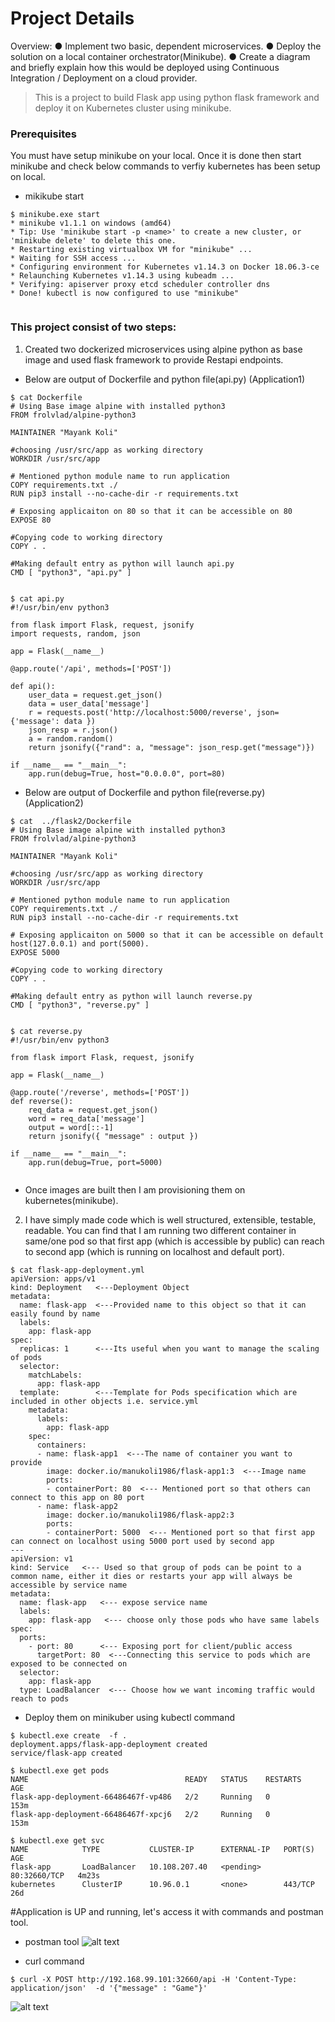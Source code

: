 # Project Details

Overview:
● Implement two basic, dependent microservices.
● Deploy the solution on a local container orchestrator(Minikube).
● Create a diagram and briefly explain how this would be deployed using Continuous
Integration / Deployment on a cloud provider.


> This is a project to build Flask app using python flask framework and deploy it on Kubernetes cluster using minikube. 


### Prerequisites
You must have setup minikube on your local. Once it is done then start minikube and check below commands to verfiy kubernetes has been setup on local. 
* mikikube start
```
$ minikube.exe start
* minikube v1.1.1 on windows (amd64)
* Tip: Use 'minikube start -p <name>' to create a new cluster, or 'minikube delete' to delete this one.
* Restarting existing virtualbox VM for "minikube" ...
* Waiting for SSH access ...
* Configuring environment for Kubernetes v1.14.3 on Docker 18.06.3-ce
* Relaunching Kubernetes v1.14.3 using kubeadm ...
* Verifying: apiserver proxy etcd scheduler controller dns
* Done! kubectl is now configured to use "minikube"
```

```

```

### This project consist of two steps:
1. Created two dockerized microservices using alpine python as base image and used flask framework to provide Restapi endpoints.

* Below are output of Dockerfile and python file(api.py) (Application1)
```
$ cat Dockerfile
# Using Base image alpine with installed python3
FROM frolvlad/alpine-python3

MAINTAINER "Mayank Koli"

#choosing /usr/src/app as working directory
WORKDIR /usr/src/app

# Mentioned python module name to run application
COPY requirements.txt ./
RUN pip3 install --no-cache-dir -r requirements.txt

# Exposing applicaiton on 80 so that it can be accessible on 80
EXPOSE 80

#Copying code to working directory
COPY . .

#Making default entry as python will launch api.py
CMD [ "python3", "api.py" ]


$ cat api.py
#!/usr/bin/env python3

from flask import Flask, request, jsonify
import requests, random, json

app = Flask(__name__)

@app.route('/api', methods=['POST'])

def api():
    user_data = request.get_json()
    data = user_data['message']
    r = requests.post('http://localhost:5000/reverse', json={'message': data })
    json_resp = r.json()
    a = random.random()
    return jsonify({"rand": a, "message": json_resp.get("message")})

if __name__ == "__main__":
    app.run(debug=True, host="0.0.0.0", port=80)

```


* Below are output of Dockerfile and python file(reverse.py) (Application2)
```
$ cat  ../flask2/Dockerfile
# Using Base image alpine with installed python3
FROM frolvlad/alpine-python3

MAINTAINER "Mayank Koli"

#choosing /usr/src/app as working directory
WORKDIR /usr/src/app

# Mentioned python module name to run application
COPY requirements.txt ./
RUN pip3 install --no-cache-dir -r requirements.txt

# Exposing applicaiton on 5000 so that it can be accessible on default host(127.0.0.1) and port(5000).
EXPOSE 5000

#Copying code to working directory
COPY . .

#Making default entry as python will launch reverse.py
CMD [ "python3", "reverse.py" ]


$ cat reverse.py
#!/usr/bin/env python3

from flask import Flask, request, jsonify

app = Flask(__name__)

@app.route('/reverse', methods=['POST'])
def reverse():
    req_data = request.get_json()
    word = req_data['message']
    output = word[::-1]
    return jsonify({ "message" : output })

if __name__ == "__main__":
    app.run(debug=True, port=5000)


```

* Once images are built then I am provisioning them on kubernetes(minikube).

2. I have simply made code which is well structured, extensible, testable, readable. You can find that I am  running two different container in same/one pod so that first app (which is accessible by public) can reach to second app (which is running on localhost and default port).

```
$ cat flask-app-deployment.yml
apiVersion: apps/v1
kind: Deployment   <---Deployment Object
metadata:
  name: flask-app  <---Provided name to this object so that it can easily found by name
  labels:
    app: flask-app
spec:
  replicas: 1      <---Its useful when you want to manage the scaling of pods
  selector:
    matchLabels:
      app: flask-app
  template:        <---Template for Pods specification which are included in other objects i.e. service.yml
    metadata:
      labels:
        app: flask-app
    spec:
      containers:  
      - name: flask-app1  <---The name of container you want to provide
        image: docker.io/manukoli1986/flask-app1:3  <---Image name 
        ports:
        - containerPort: 80  <--- Mentioned port so that others can connect to this app on 80 port
      - name: flask-app2
        image: docker.io/manukoli1986/flask-app2:3
        ports:
        - containerPort: 5000  <--- Mentioned port so that first app can connect on localhost using 5000 port used by second app 
---
apiVersion: v1
kind: Service   <--- Used so that group of pods can be point to a common name, either it dies or restarts your app will always be accessible by service name
metadata:
  name: flask-app   <--- expose service name
  labels:
    app: flask-app   <--- choose only those pods who have same labels
spec:
  ports:
    - port: 80      <--- Exposing port for client/public access
      targetPort: 80  <---Connecting this service to pods which are exposed to be connected on
  selector:
    app: flask-app
  type: LoadBalancer  <--- Choose how we want incoming traffic would reach to pods 
```

* Deploy them on minikuber using kubectl command
```
$ kubectl.exe create  -f .
deployment.apps/flask-app-deployment created
service/flask-app created

$ kubectl.exe get pods
NAME                                   READY   STATUS    RESTARTS   AGE
flask-app-deployment-66486467f-vp486   2/2     Running   0          153m
flask-app-deployment-66486467f-xpcj6   2/2     Running   0          153m

$ kubectl.exe get svc
NAME            TYPE           CLUSTER-IP      EXTERNAL-IP   PORT(S)        AGE
flask-app       LoadBalancer   10.108.207.40   <pending>     80:32660/TCP   4m23s
kubernetes      ClusterIP      10.96.0.1       <none>        443/TCP        26d
```

#Application is UP and running, let's access it with commands and postman tool.
* postman tool
![alt text](https://github.com/manukoli1986/terraform_KOPS_flask_PG/blob/master/image/prometheus.png)



* curl command
```
$ curl -X POST http://192.168.99.101:32660/api -H 'Content-Type: application/json'  -d '{"message" : "Game"}'
```
![alt text](https://github.com/manukoli1986/terraform_KOPS_flask_PG/blob/master/image/grafana.png)